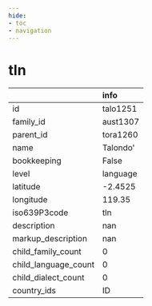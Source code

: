 ```yaml
---
hide:
- toc
- navigation
---
```

# tln
|                      | info     |
|:---------------------|:---------|
| id                   | talo1251 |
| family_id            | aust1307 |
| parent_id            | tora1260 |
| name                 | Talondo' |
| bookkeeping          | False    |
| level                | language |
| latitude             | -2.4525  |
| longitude            | 119.35   |
| iso639P3code         | tln      |
| description          | nan      |
| markup_description   | nan      |
| child_family_count   | 0        |
| child_language_count | 0        |
| child_dialect_count  | 0        |
| country_ids          | ID       |